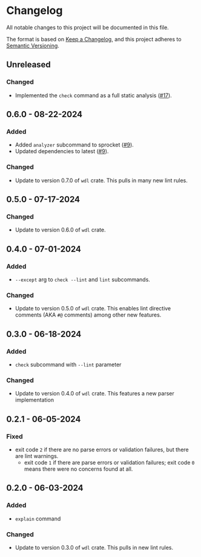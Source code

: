 # Changelog

All notable changes to this project will be documented in this file.

The format is based on [Keep a Changelog](https://keepachangelog.com/en/1.1.0/),
and this project adheres to [Semantic Versioning](https://semver.org/spec/v2.0.0.html).

## Unreleased

### Changed

* Implemented the `check` command as a full static analysis ([#17](https://github.com/stjude-rust-labs/sprocket/pull/17)).

## 0.6.0 - 08-22-2024

### Added

- Added `analyzer` subcommand to sprocket ([#9](https://github.com/stjude-rust-labs/sprocket/pull/9)).
- Updated dependencies to latest ([#9](https://github.com/stjude-rust-labs/sprocket/pull/9)).

### Changed

- Update to version 0.7.0 of `wdl` crate. This pulls in many new lint rules.

## 0.5.0 - 07-17-2024

### Changed

- Update to version 0.6.0 of `wdl` crate.

## 0.4.0 - 07-01-2024

### Added

- `--except` arg to `check --lint` and `lint` subcommands.

### Changed

- Update to version 0.5.0 of `wdl` crate. This enables lint directive comments (AKA `#@` comments) among other new features.

## 0.3.0 - 06-18-2024

### Added

- `check` subcommand with `--lint` parameter

### Changed

- Update to version 0.4.0 of `wdl` crate. This features a new parser implementation

## 0.2.1 - 06-05-2024

### Fixed

- exit code `2` if there are no parse errors or validation failures, but there are lint warnings.
  - exit code `1` if there are parse errors or validation failures; exit code `0` means there were no concerns found at all.

## 0.2.0 - 06-03-2024

### Added

- `explain` command

### Changed

- Update to version 0.3.0 of `wdl` crate. This pulls in new lint rules.
